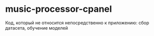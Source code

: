 # music-processor-cpanel

Код, который не относится непосредственно к приложению: сбор датасета, обучение моделей